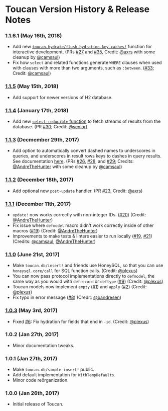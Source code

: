 # Toucan Version History & Release Notes

### [1.1.6.1](https://github.com/metabase/toucan/compare/1.1.5...1.1.6.1) (May 16th, 2018)

*  Add new [`toucan.hydrate/flush-hydration-key-caches!`](https://github.com/metabase/toucan/blob/master/docs/hydration.md#flushing-the-hydration-key-caches-for-interactive-repl-development)
   function for interactive development. (PRs [#27](https://github.com/metabase/toucan/pull/27) and [#35](https://github.com/metabase/toucan/pull/35), Credit: [@axrs](https://github.com/axrs) with some cleanup by [@camsaul](https://github.com/camsaul))
*  Fix how `select` and related functions generate `WHERE` clauses when used with clauses with more than two arguments, such as `:between`. ([#33](https://github.com/metabase/toucan/issues/33); Credit: [@camsaul](https://github.com/camsaul))

### [1.1.5](https://github.com/metabase/toucan/compare/1.1.4...1.1.5) (May 15th, 2018)

*  Add support for newer versions of H2 database.

### [1.1.4](https://github.com/metabase/toucan/compare/1.1.3...1.1.4) (January 17th, 2018)

*  Add new [`select-reducible` function](https://github.com/metabase/toucan/blob/master/docs/db-functions.md#select-reducible) to fetch streams of results
   from the database. (PR [#30](https://github.com/metabase/toucan/pull/30); Credit: [@senior](https://github.com/senior)).

### [1.1.3](https://github.com/metabase/toucan/compare/1.1.2...1.1.3) (Decmember 29th, 2017)

*  Add option to automatically convert dashed names to underscores in queries, and underscores in result rows keys to dashes in query results.
   See documentation [here](https://github.com/metabase/toucan/blob/master/docs/setup.md#automatically-converting-dashes-and-underscores).
   (PRs [#26](https://github.com/metabase/toucan/issues/26), [#28](https://github.com/metabase/toucan/issues/28), and [#29](https://github.com/metabase/toucan/issues/29);
   Credits: [@AndreTheHunter](https://github.com/AndreTheHunter) with some cleanup by [@camsaul](https://github.com/camsaul))

### [1.1.2](https://github.com/metabase/toucan/compare/1.1.1...1.1.2) (December 18th, 2017)

*  Add optional new `post-update` handler. (PR [#23](https://github.com/metabase/toucan/issues/23), Credit: [@axrs](https://github.com/axrs))

### [1.1.1](https://github.com/metabase/toucan/compare/1.1.0...1.1.1) (December 11th, 2017)

*  `update!` now works correctly with non-integer IDs. ([#20](https://github.com/metabase/toucan/issues/20)) (Credit: [@AndreTheHunter](https://github.com/AndreTheHunter))
*  Fix issue where `defmodel` macro didn't work correctly inside of other macros ([#19](https://github.com/metabase/toucan/issues/19)) (Credit: [@AndreTheHunter](https://github.com/AndreTheHunter))
*  Improvements to make tests & linters easier to run locally ([#19](https://github.com/metabase/toucan/issues/19), [#21](https://github.com/metabase/toucan/issues/21)) (Credits: [@camsaul](https://github.com/camsaul), [@AndreTheHunter](https://github.com/AndreTheHunter))

### [1.1.0](https://github.com/metabase/toucan/compare/1.0.3...1.1.0) (June 21st, 2017)

*  Make `toucan.db/insert!` and friends use HoneySQL, so that you can use `honeysql.core/call` for SQL function calls. (Credit: [@plexus](https://github.com/plexus))
*  You can now pass protocol implementations directly to `defmodel`, the same way as you would with `defrecord` or `deftype`
   ([#9](https://github.com/metabase/toucan/issues/9)) (Credit: [@plexus](https://github.com/plexus))
*  Toucan models now implement `empty` ([#1](https://github.com/metabase/toucan/issues/1)) and `apply` ([#2](https://github.com/metabase/toucan/issues/2)) (Credit: [@plexus](https://github.com/plexus))
*  Fix typo in error message ([#8](https://github.com/metabase/toucan/issues/8)) (Credit: [@bandresen](https://github.com/bandresen))


### [1.0.3](https://github.com/metabase/toucan/compare/1.0.2...1.0.3) (May 3rd, 2017)

*  Fixed [#6](https://github.com/metabase/toucan/issues/6): Fix hydration for fields that end in `-id`. (Credit: [@plexus](https://github.com/plexus))


### 1.0.2 (Jan 27th, 2017)

*  Minor documentation tweaks.


### 1.0.1 (Jan 27th, 2017)

*  Make `toucan.db/simple-insert!` public.
*  Add default implementation for `WithTempDefaults`.
*  Minor code reörganization.


### 1.0.0 (Jan 26th, 2017)

*  Initial release of Toucan.
